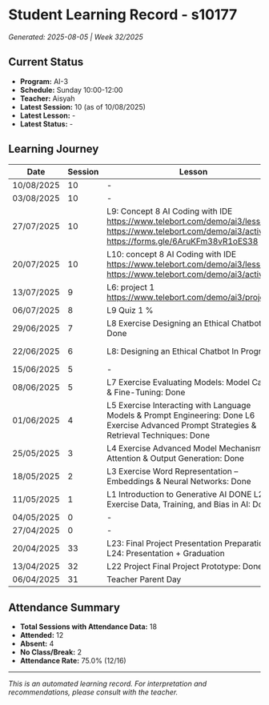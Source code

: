 # Student Learning Record - s10177
*Generated: 2025-08-05 | Week 32/2025*

## Current Status
- **Program:** AI-3
- **Schedule:** Sunday 10:00-12:00
- **Teacher:** Aisyah
- **Latest Session:** 10 (as of 10/08/2025)
- **Latest Lesson:** -
- **Latest Status:** -

## Learning Journey
| Date | Session | Lesson | Attendance | Progress |
|------|---------|--------|------------|----------|
| 10/08/2025 | 10 | - | - | - |
| 03/08/2025 | 10 | - | Absent | - |
| 27/07/2025 | 10 | L9: Concept 8 AI Coding with IDE https://www.telebort.com/demo/ai3/lesson/8 https://www.telebort.com/demo/ai3/activity/8 https://forms.gle/6AruKFm38vR1oES38 | Absent | - |
| 20/07/2025 | 10 | L10: concept 8 AI Coding with IDE  https://www.telebort.com/demo/ai3/lesson/8 https://www.telebort.com/demo/ai3/activity/8 | Aisyah | In Progress |
| 13/07/2025 | 9 | L6: project 1 https://www.telebort.com/demo/ai3/project/1 | Aisyah | Completed |
| 06/07/2025 | 8 | L9 Quiz 1 % | Khairina | Completed |
| 29/06/2025 | 7 | L8 Exercise Designing an Ethical Chatbot  Done | Khairina | Completed |
| 22/06/2025 | 6 | L8: Designing an Ethical Chatbot  In Progress | Puvin | In Progress |
| 15/06/2025 | 5 | - | Absent | - |
| 08/06/2025 | 5 | L7 Exercise Evaluating Models: Model Cards & Fine-Tuning: Done | Khairina | Completed |
| 01/06/2025 | 4 | L5 Exercise  Interacting with Language Models & Prompt Engineering: Done  L6 Exercise Advanced Prompt Strategies & Retrieval Techniques: Done | Khairina | Completed |
| 25/05/2025 | 3 | L4 Exercise Advanced Model Mechanisms: Attention & Output Generation: Done | Khairina | Completed |
| 18/05/2025 | 2 | L3 Exercise  Word Representation – Embeddings & Neural Networks: Done | Khairina | Completed |
| 11/05/2025 | 1 | L1 Introduction to Generative AI DONE  L2 Exercise Data, Training, and Bias in AI: Done | Khairina | Completed |
| 04/05/2025 | 0 | - | Absent | - |
| 27/04/2025 | 0 | - | No Class | - |
| 20/04/2025 | 33 | L23: Final Project Presentation Preparation  L24: Presentation + Graduation | Khairina | Graduated |
| 13/04/2025 | 32 | L22 Project Final Project Prototype: Done | Khairina | Completed |
| 06/04/2025 | 31 | Teacher Parent Day | No Class | - |

## Attendance Summary
- **Total Sessions with Attendance Data:** 18
- **Attended:** 12
- **Absent:** 4
- **No Class/Break:** 2
- **Attendance Rate:** 75.0% (12/16)

---
*This is an automated learning record. For interpretation and recommendations, please consult with the teacher.*